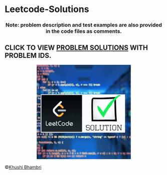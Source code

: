 # Leetcode-Solutions
<h3 align="center"> 
  Note: problem description and test examples are also provided in the code files as comments.
</h3> 

## CLICK TO VIEW [PROBLEM SOLUTIONS](https://github.com/KhushiBhambri/Leetcode-Solutions) WITH PROBLEM IDS.

<p align="center">
<img src="LS.jpeg" width=300> 
</p>

<comment>


&copy;[Khushi Bhambri](https://github.com/KhushiBhambri/)

